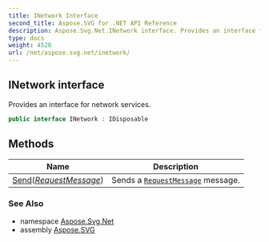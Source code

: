 ```yaml
---
title: INetwork Interface
second_title: Aspose.SVG for .NET API Reference
description: Aspose.Svg.Net.INetwork interface. Provides an interface for network services
type: docs
weight: 4520
url: /net/aspose.svg.net/inetwork/
---
```

## INetwork interface

Provides an interface for network services.

```csharp
public interface INetwork : IDisposable
```

## Methods

| Name | Description |
| --- | --- |
| [Send](../../aspose.svg.net/inetwork/send/)(*[RequestMessage](../requestmessage/)*) | Sends a [`RequestMessage`](../requestmessage/) message. |

### See Also

* namespace [Aspose.Svg.Net](../../aspose.svg.net/)
* assembly [Aspose.SVG](../../)

